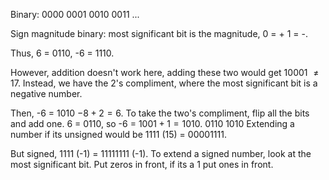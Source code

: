 
Binary: 
0000
0001
0010
0011
...

Sign magnitude binary: most significant bit is the magnitude, 0 = + 1 = -.

Thus, 6 = 0110, -6 = 1110. 

However, addition doesn't work here, adding these two would get 10001 $\neq 17$. Instead, we have the 2's compliment, where the most significant bit is a negative number.

Then, -6 = $1010$ $-8+2=6$.
To take the two's compliment, flip all the bits and add one.
6 = $0110$, so -6 = $1001+1=1010$. 
0110
1010
Extending a number if its unsigned would be
1111 (15) = 00001111.

But signed, 1111 (-1) = 11111111 (-1). 
To extend a signed number, look at the most significant bit. Put zeros in front, if its a 1 put ones in front. 
